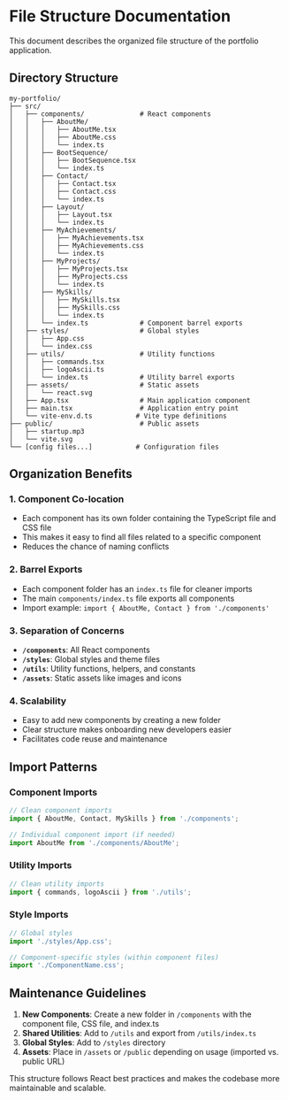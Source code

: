 # File Structure Documentation

This document describes the organized file structure of the portfolio application.

## Directory Structure

```
my-portfolio/
├── src/
│   ├── components/              # React components
│   │   ├── AboutMe/
│   │   │   ├── AboutMe.tsx
│   │   │   ├── AboutMe.css
│   │   │   └── index.ts
│   │   ├── BootSequence/
│   │   │   ├── BootSequence.tsx
│   │   │   └── index.ts
│   │   ├── Contact/
│   │   │   ├── Contact.tsx
│   │   │   ├── Contact.css
│   │   │   └── index.ts
│   │   ├── Layout/
│   │   │   ├── Layout.tsx
│   │   │   └── index.ts
│   │   ├── MyAchievements/
│   │   │   ├── MyAchievements.tsx
│   │   │   ├── MyAchievements.css
│   │   │   └── index.ts
│   │   ├── MyProjects/
│   │   │   ├── MyProjects.tsx
│   │   │   ├── MyProjects.css
│   │   │   └── index.ts
│   │   ├── MySkills/
│   │   │   ├── MySkills.tsx
│   │   │   ├── MySkills.css
│   │   │   └── index.ts
│   │   └── index.ts             # Component barrel exports
│   ├── styles/                  # Global styles
│   │   ├── App.css
│   │   └── index.css
│   ├── utils/                   # Utility functions
│   │   ├── commands.tsx
│   │   ├── logoAscii.ts
│   │   └── index.ts             # Utility barrel exports
│   ├── assets/                  # Static assets
│   │   └── react.svg
│   ├── App.tsx                  # Main application component
│   ├── main.tsx                 # Application entry point
│   └── vite-env.d.ts           # Vite type definitions
├── public/                      # Public assets
│   ├── startup.mp3
│   └── vite.svg
└── [config files...]           # Configuration files
```

## Organization Benefits

### 1. **Component Co-location**
- Each component has its own folder containing the TypeScript file and CSS file
- This makes it easy to find all files related to a specific component
- Reduces the chance of naming conflicts

### 2. **Barrel Exports**
- Each component folder has an `index.ts` file for cleaner imports
- The main `components/index.ts` file exports all components
- Import example: `import { AboutMe, Contact } from './components'`

### 3. **Separation of Concerns**
- **`/components`**: All React components
- **`/styles`**: Global styles and theme files
- **`/utils`**: Utility functions, helpers, and constants
- **`/assets`**: Static assets like images and icons

### 4. **Scalability**
- Easy to add new components by creating a new folder
- Clear structure makes onboarding new developers easier
- Facilitates code reuse and maintenance

## Import Patterns

### Component Imports
```typescript
// Clean component imports
import { AboutMe, Contact, MySkills } from './components';

// Individual component import (if needed)
import AboutMe from './components/AboutMe';
```

### Utility Imports
```typescript
// Clean utility imports
import { commands, logoAscii } from './utils';
```

### Style Imports
```typescript
// Global styles
import './styles/App.css';

// Component-specific styles (within component files)
import './ComponentName.css';
```

## Maintenance Guidelines

1. **New Components**: Create a new folder in `/components` with the component file, CSS file, and index.ts
2. **Shared Utilities**: Add to `/utils` and export from `/utils/index.ts`
3. **Global Styles**: Add to `/styles` directory
4. **Assets**: Place in `/assets` or `/public` depending on usage (imported vs. public URL)

This structure follows React best practices and makes the codebase more maintainable and scalable.
